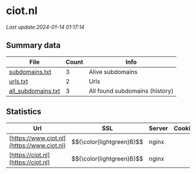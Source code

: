 # ciot.nl
*Last update:2024-01-14 01:17:14*
## Summary data
| File       | Count | Info |
|------------|-------|------|
|[subdomains.txt](/data/ciot/subdomains.txt)|3|Alive subdomains|
|[urls.txt](/data/ciot/urls.txt)|2|Urls|
|[all_subdomains.txt](/data/ciot/all_subdomains.txt)|3|All found subdomains (history)|
## Statistics
| Url | SSL | Server | Cookie | HSTS | CSP | XFO | XXP | RP | Tech |
|------------|-------|------|------|------|------|------|------|------|------|
|[https://www.ciot.nl](https://www.ciot.nl)| $${\color{lightgreen}B}$$ |nginx| |:white_check_mark: | |:warning: |:white_check_mark: |:white_check_mark: |:white_check_mark: |HSTS|
|[https://ciot.nl](https://ciot.nl)| $${\color{lightgreen}B}$$ |nginx| |:white_check_mark: | |:warning: |:white_check_mark: |:white_check_mark: |:white_check_mark: |HSTS|